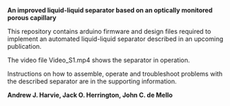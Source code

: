 **An improved liquid-liquid separator based on an optically monitored porous capillary**

This repository contains arduino firmware and design files required to implement an automated liquid-liquid separator described in an upcoming publication. 

The video file Video_S1.mp4 shows the separator in operation.

Instructions on how to assemble, operate and troubleshoot problems with the described separator are in the supporting information.

**Andrew J. Harvie, Jack O. Herrington, John C. de Mello**
